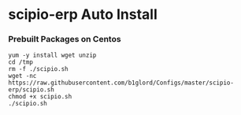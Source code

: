 # scipio-erp Auto Install

### Prebuilt Packages on Centos 
```
yum -y install wget unzip
cd /tmp
rm -f ./scipio.sh
wget -nc https://raw.githubusercontent.com/b1glord/Configs/master/scipio-erp/scipio.sh
chmod +x scipio.sh
./scipio.sh
```
